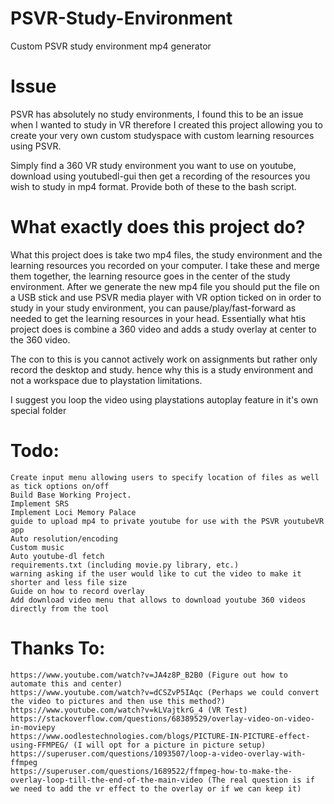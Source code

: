 # PSVR-Study-Environment
Custom PSVR study environment mp4 generator

# Issue
PSVR has absolutely no study environments, I found this to be an issue when I wanted to study in VR therefore I created this project allowing you to create your very own custom studyspace with custom learning resources using PSVR.

Simply find a 360 VR study environment you want to use on youtube, download using youtubedl-gui then get a recording of the resources you wish to study in mp4 format. Provide both of these to the bash script.

# What exactly does this project do?

What this project does is take two mp4 files, the study environment and the learning resources you recorded on your computer. I take these and merge them together, the learning resource goes in the center of the study environment. After we generate the new mp4 file you should put the file on a USB stick and use PSVR media player with VR option ticked on in order to study in your study environment, you can pause/play/fast-forward as needed to get the learning resources in your head. Essentially what htis project does is combine a 360 video and adds a study overlay at center to the 360 video.

The con to this is you cannot actively work on assignments but rather only record the desktop and study. hence why this is a study environment and not a workspace due to playstation limitations.

I suggest you loop the video using playstations autoplay feature in it's own special folder

# Todo:
```
Create input menu allowing users to specify location of files as well as tick options on/off
Build Base Working Project.
Implement SRS
Implement Loci Memory Palace
guide to upload mp4 to private youtube for use with the PSVR youtubeVR app
Auto resolution/encoding
Custom music
Auto youtube-dl fetch
requirements.txt (including movie.py library, etc.)
warning asking if the user would like to cut the video to make it shorter and less file size
Guide on how to record overlay
Add download video menu that allows to download youtube 360 videos directly from the tool
```
# Thanks To:
```
https://www.youtube.com/watch?v=JA4z8P_B2B0 (Figure out how to automate this and center)
https://www.youtube.com/watch?v=dCSZvP5IAqc (Perhaps we could convert the video to pictures and then use this method?)
https://www.youtube.com/watch?v=kLVajtkrG_4 (VR Test)
https://stackoverflow.com/questions/68389529/overlay-video-on-video-in-moviepy
https://www.oodlestechnologies.com/blogs/PICTURE-IN-PICTURE-effect-using-FFMPEG/ (I will opt for a picture in picture setup)
https://superuser.com/questions/1093507/loop-a-video-overlay-with-ffmpeg
https://superuser.com/questions/1689522/ffmpeg-how-to-make-the-overlay-loop-till-the-end-of-the-main-video (The real question is if we need to add the vr effect to the overlay or if we can keep it)
```
